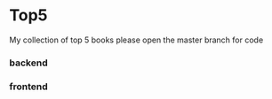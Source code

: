 # Top5
My collection of top 5 books
please open the master branch for code

### backend


### frontend
